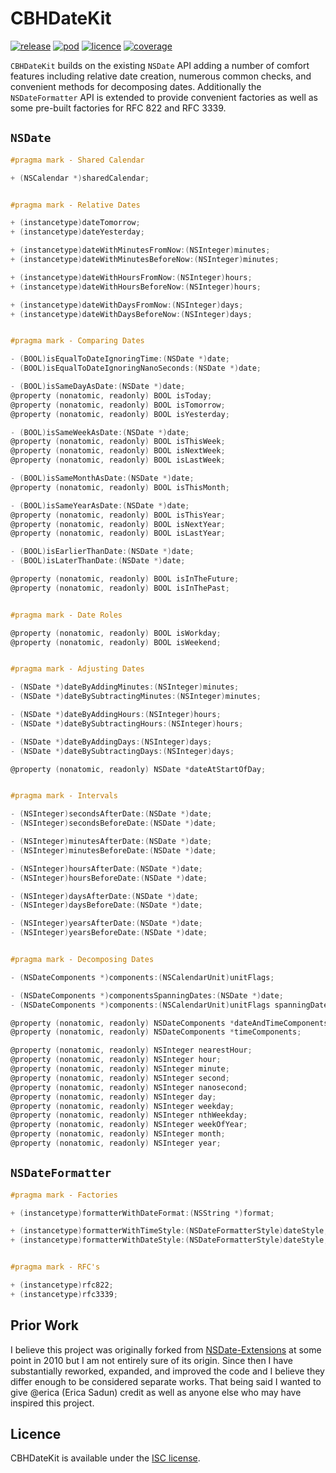 # CBHDateKit

[![release](https://img.shields.io/github/release/chris-huxtable/CBHDateKit.svg)](https://github.com/chris-huxtable/CBHDateKit/releases)
[![pod](https://img.shields.io/cocoapods/v/CBHDateKit.svg)](https://cocoapods.org/pods/CBHDateKit)
[![licence](https://img.shields.io/badge/licence-ISC-lightgrey.svg?cacheSeconds=2592000)](https://github.com/chris-huxtable/CBHDateKit/blob/master/LICENSE)
[![coverage](https://img.shields.io/badge/coverage-100%25-brightgreen.svg?cacheSeconds=2592000)](https://github.com/chris-huxtable/CBHDateKit)

`CBHDateKit` builds on the existing `NSDate` API adding a number of comfort features including relative date creation, numerous common checks, and convenient methods for decomposing dates. Additionally the `NSDateFormatter` API is extended to provide convenient factories as well as some pre-built factories for RFC 822 and RFC 3339.


## `NSDate`

```objective-c
#pragma mark - Shared Calendar

+ (NSCalendar *)sharedCalendar;


#pragma mark - Relative Dates

+ (instancetype)dateTomorrow;
+ (instancetype)dateYesterday;

+ (instancetype)dateWithMinutesFromNow:(NSInteger)minutes;
+ (instancetype)dateWithMinutesBeforeNow:(NSInteger)minutes;

+ (instancetype)dateWithHoursFromNow:(NSInteger)hours;
+ (instancetype)dateWithHoursBeforeNow:(NSInteger)hours;

+ (instancetype)dateWithDaysFromNow:(NSInteger)days;
+ (instancetype)dateWithDaysBeforeNow:(NSInteger)days;


#pragma mark - Comparing Dates

- (BOOL)isEqualToDateIgnoringTime:(NSDate *)date;
- (BOOL)isEqualToDateIgnoringNanoSeconds:(NSDate *)date;

- (BOOL)isSameDayAsDate:(NSDate *)date;
@property (nonatomic, readonly) BOOL isToday;
@property (nonatomic, readonly) BOOL isTomorrow;
@property (nonatomic, readonly) BOOL isYesterday;

- (BOOL)isSameWeekAsDate:(NSDate *)date;
@property (nonatomic, readonly) BOOL isThisWeek;
@property (nonatomic, readonly) BOOL isNextWeek;
@property (nonatomic, readonly) BOOL isLastWeek;

- (BOOL)isSameMonthAsDate:(NSDate *)date;
@property (nonatomic, readonly) BOOL isThisMonth;

- (BOOL)isSameYearAsDate:(NSDate *)date;
@property (nonatomic, readonly) BOOL isThisYear;
@property (nonatomic, readonly) BOOL isNextYear;
@property (nonatomic, readonly) BOOL isLastYear;

- (BOOL)isEarlierThanDate:(NSDate *)date;
- (BOOL)isLaterThanDate:(NSDate *)date;

@property (nonatomic, readonly) BOOL isInTheFuture;
@property (nonatomic, readonly) BOOL isInThePast;


#pragma mark - Date Roles

@property (nonatomic, readonly) BOOL isWorkday;
@property (nonatomic, readonly) BOOL isWeekend;


#pragma mark - Adjusting Dates

- (NSDate *)dateByAddingMinutes:(NSInteger)minutes;
- (NSDate *)dateBySubtractingMinutes:(NSInteger)minutes;

- (NSDate *)dateByAddingHours:(NSInteger)hours;
- (NSDate *)dateBySubtractingHours:(NSInteger)hours;

- (NSDate *)dateByAddingDays:(NSInteger)days;
- (NSDate *)dateBySubtractingDays:(NSInteger)days;

@property (nonatomic, readonly) NSDate *dateAtStartOfDay;


#pragma mark - Intervals

- (NSInteger)secondsAfterDate:(NSDate *)date;
- (NSInteger)secondsBeforeDate:(NSDate *)date;

- (NSInteger)minutesAfterDate:(NSDate *)date;
- (NSInteger)minutesBeforeDate:(NSDate *)date;

- (NSInteger)hoursAfterDate:(NSDate *)date;
- (NSInteger)hoursBeforeDate:(NSDate *)date;

- (NSInteger)daysAfterDate:(NSDate *)date;
- (NSInteger)daysBeforeDate:(NSDate *)date;

- (NSInteger)yearsAfterDate:(NSDate *)date;
- (NSInteger)yearsBeforeDate:(NSDate *)date;


#pragma mark - Decomposing Dates

- (NSDateComponents *)components:(NSCalendarUnit)unitFlags;

- (NSDateComponents *)componentsSpanningDates:(NSDate *)date;
- (NSDateComponents *)components:(NSCalendarUnit)unitFlags spanningDates:(NSDate *)date;

@property (nonatomic, readonly) NSDateComponents *dateAndTimeComponents;
@property (nonatomic, readonly) NSDateComponents *timeComponents;

@property (nonatomic, readonly) NSInteger nearestHour;
@property (nonatomic, readonly) NSInteger hour;
@property (nonatomic, readonly) NSInteger minute;
@property (nonatomic, readonly) NSInteger second;
@property (nonatomic, readonly) NSInteger nanosecond;
@property (nonatomic, readonly) NSInteger day;
@property (nonatomic, readonly) NSInteger weekday;
@property (nonatomic, readonly) NSInteger nthWeekday;
@property (nonatomic, readonly) NSInteger weekOfYear;
@property (nonatomic, readonly) NSInteger month;
@property (nonatomic, readonly) NSInteger year;
```

## `NSDateFormatter`
```objective-c
#pragma mark - Factories

+ (instancetype)formatterWithDateFormat:(NSString *)format;

+ (instancetype)formatterWithTimeStyle:(NSDateFormatterStyle)dateStyle;
+ (instancetype)formatterWithDateStyle:(NSDateFormatterStyle)dateStyle;


#pragma mark - RFC's

+ (instancetype)rfc822;
+ (instancetype)rfc3339;
```


## Prior Work

I believe this project was originally forked from [NSDate-Extensions](https://github.com/erica/NSDate-Extensions) at some point in 2010 but I am not entirely sure of its origin. Since then I have substantially reworked, expanded, and improved the code and I believe they differ enough to be considered separate works. That being said I wanted to give @erica (Erica Sadun) credit as well as anyone else who may have inspired this project.


## Licence
CBHDateKit is available under the [ISC license](https://github.com/chris-huxtable/CBHDateKit/blob/master/LICENSE).
